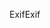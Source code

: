 <span data-ttu-id="870db-101">Exif</span><span class="sxs-lookup"><span data-stu-id="870db-101">Exif</span></span>